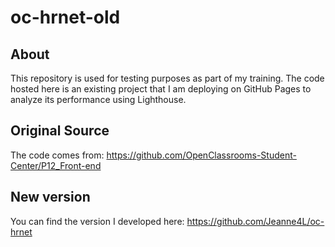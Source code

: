 # oc-hrnet-old

## About

This repository is used for testing purposes as part of my training. The code hosted here is an existing project that I am deploying on GitHub Pages to analyze its performance using Lighthouse.

## Original Source  

The code comes from: https://github.com/OpenClassrooms-Student-Center/P12_Front-end

## New version

You can find the version I developed here: https://github.com/Jeanne4L/oc-hrnet

